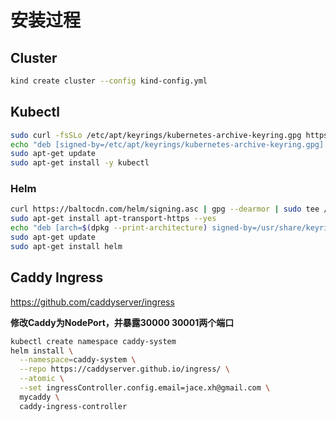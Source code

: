 # 安装过程

## Cluster

```bash
kind create cluster --config kind-config.yml
```

## Kubectl

```bash
sudo curl -fsSLo /etc/apt/keyrings/kubernetes-archive-keyring.gpg https://packages.cloud.google.com/apt/doc/apt-key.gpg
echo "deb [signed-by=/etc/apt/keyrings/kubernetes-archive-keyring.gpg] https://apt.kubernetes.io/ kubernetes-xenial main" | sudo tee /etc/apt/sources.list.d/kubernetes.list
sudo apt-get update
sudo apt-get install -y kubectl
```

### Helm

```bash
curl https://baltocdn.com/helm/signing.asc | gpg --dearmor | sudo tee /usr/share/keyrings/helm.gpg > /dev/null
sudo apt-get install apt-transport-https --yes
echo "deb [arch=$(dpkg --print-architecture) signed-by=/usr/share/keyrings/helm.gpg] https://baltocdn.com/helm/stable/debian/ all main" | sudo tee /etc/apt/sources.list.d/helm-stable-debian.list
sudo apt-get update
sudo apt-get install helm
```

## Caddy Ingress

<https://github.com/caddyserver/ingress>

**修改Caddy为NodePort，并暴露30000 30001两个端口**

```bash
kubectl create namespace caddy-system
helm install \
  --namespace=caddy-system \
  --repo https://caddyserver.github.io/ingress/ \
  --atomic \
  --set ingressController.config.email=jace.xh@gmail.com \
  mycaddy \
  caddy-ingress-controller
```
